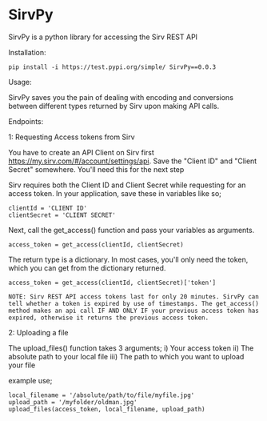 # SirvPy
SirvPy is a python library for accessing the Sirv REST API

Installation:

	pip install -i https://test.pypi.org/simple/ SirvPy==0.0.3

Usage:

SirvPy saves you the pain of dealing with encoding and conversions between different types returned by Sirv upon making API calls.

Endpoints:

1: Requesting Access tokens from Sirv

You have to create an API Client on Sirv first https://my.sirv.com/#/account/settings/api. Save the "Client ID" and "Client Secret" somewhere. You'll need this for the next step

Sirv requires both the Client ID and Client Secret while requesting for an access token. In your application, save these in variables like so;

	clientId = 'CLIENT ID'
	clientSecret = 'CLIENT SECRET'

Next, call the get_access() function and pass your variables as arguments.

	access_token = get_access(clientId, clientSecret)

The return type is a dictionary. In most cases, you'll only need the token, which you can get from the dictionary returned.

	access_token = get_access(clientId, clientSecret)['token']

	NOTE: Sirv REST API access tokens last for only 20 minutes. SirvPy can tell whether a token is expired by use of timestamps. The get_access() method makes an api call IF AND ONLY IF your previous access token has expired, otherwise it returns the previous access token. 

2: Uploading a file

The upload_files() function takes 3 arguments;
i)   Your access token
ii)  The absolute path to your local file
iii) The path to which you want to upload your file

example use;

	local_filename = '/absolute/path/to/file/myfile.jpg'
	upload_path = '/myfolder/oldman.jpg'
	upload_files(access_token, local_filename, upload_path)
